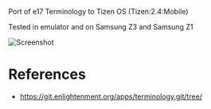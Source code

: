 Port of e17 Terminology to Tizen OS (Tizen:2.4:Mobile)

Tested in emulator and on Samsung Z3 and Samsung Z1

![Screenshot](sctizen2.png?raw=true "Screenshot")

References
==========

* https://git.enlightenment.org/apps/terminology.git/tree/
